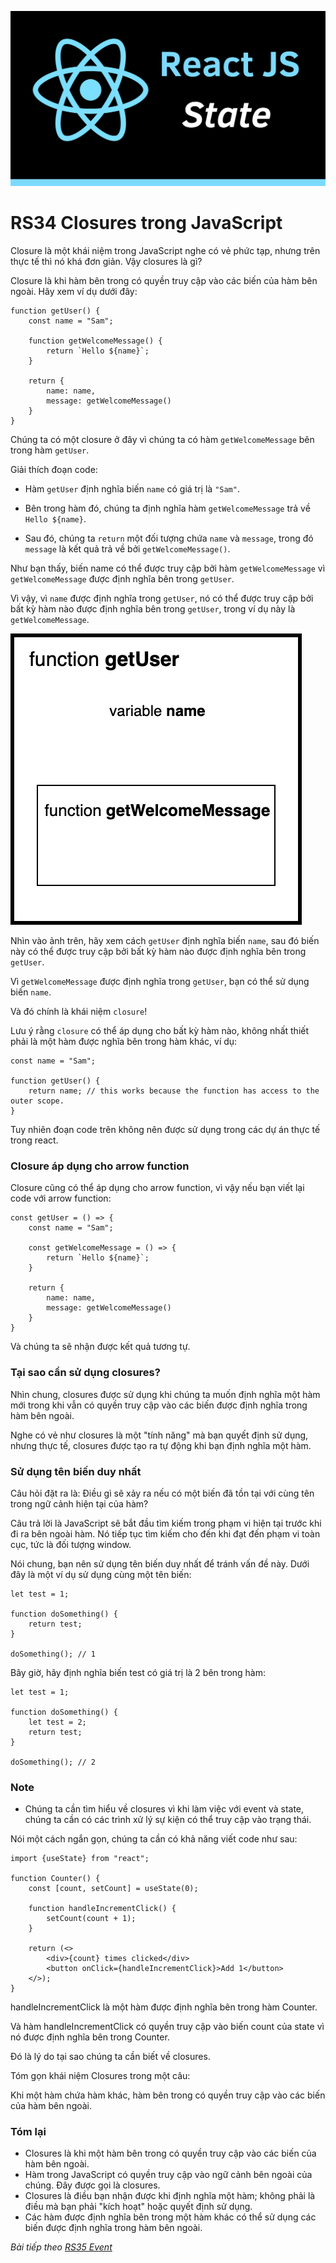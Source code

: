 ![Create-HTML-1](images/state.png) 

# RS34 Closures trong JavaScript

Closure là một khái niệm trong JavaScript nghe có vẻ phức tạp, nhưng trên thực tế thì nó khá đơn giản. Vậy closures là gì?

Closure là khi hàm bên trong có quyền truy cập vào các biến của hàm bên ngoài. Hãy xem ví dụ dưới đây:

```
function getUser() {
    const name = "Sam";

    function getWelcomeMessage() {
        return `Hello ${name}`;
    }

    return {
        name: name,
        message: getWelcomeMessage()
    }
}
```

Chúng ta có một closure ở đây vì chúng ta có hàm `getWelcomeMessage` bên trong hàm `getUser`.

Giải thích đoạn code:

- Hàm `getUser` định nghĩa biến `name` có giá trị là `"Sam"`.

- Bên trong hàm đó, chúng ta định nghĩa hàm `getWelcomeMessage` trả về `Hello ${name}`.

- Sau đó, chúng ta `return` một đối tượng chứa `name` và `message`, trong đó `message` là kết quả trả về bởi `getWelcomeMessage()`.

Như bạn thấy, biến name có thể được truy cập bởi hàm `getWelcomeMessage` vì `getWelcomeMessage` được định nghĩa bên trong `getUser`.

Vì vậy, vì `name` được định nghĩa trong `getUser`, nó có thể được truy cập bởi bất kỳ hàm nào được định nghĩa bên trong `getUser`, trong ví dụ này là `getWelcomeMessage`.

![Create-HTML-2](images/closures.png) 

Nhìn vào ảnh trên, hãy xem cách `getUser` định nghĩa biến `name`, sau đó biến này có thể được truy cập bởi bất kỳ hàm nào được định nghĩa bên trong `getUser`.

Vì `getWelcomeMessage` được định nghĩa trong `getUser`, bạn có thể sử dụng biến `name`.

Và đó chính là khái niệm `closure`!

Lưu ý rằng `closure` có thể áp dụng cho bất kỳ hàm nào, không nhất thiết phải là một hàm được nghĩa bên trong hàm khác, ví dụ:

```
const name = "Sam";

function getUser() {
    return name; // this works because the function has access to the outer scope.
}
```

Tuy nhiên đoạn code trên không nên được sử dụng trong các dự án thực tế trong react.

### Closure áp dụng cho arrow function

Closure cũng có thể áp dụng cho arrow function, vì vậy nếu bạn viết lại code với arrow function:

```
const getUser = () => {
    const name = "Sam";

    const getWelcomeMessage = () => {
        return `Hello ${name}`;
    }

    return {
        name: name,
        message: getWelcomeMessage()
    }
}
```

Và chúng ta sẽ nhận được kết quả tương tự.

### Tại sao cần sử dụng closures?

Nhìn chung, closures được sử dụng khi chúng ta muốn định nghĩa một hàm mới trong khi vẫn có quyền truy cập vào các biến được định nghĩa trong hàm bên ngoài.

Nghe có vẻ như closures là một "tính năng" mà bạn quyết định sử dụng, nhưng thực tế, closures được tạo ra tự động khi bạn định nghĩa một hàm.

### Sử dụng tên biến duy nhất

Câu hỏi đặt ra là: Điều gì sẽ xảy ra nếu có một biến đã tồn tại với cùng tên trong ngữ cảnh hiện tại của hàm?

Câu trả lời là JavaScript sẽ bắt đầu tìm kiếm trong phạm vi hiện tại trước khi đi ra bên ngoài hàm. Nó tiếp tục tìm kiếm cho đến khi đạt đến phạm vi toàn cục, tức là đối tượng window.

Nói chung, bạn nên sử dụng tên biến duy nhất để tránh vấn đề này. Dưới đây là một ví dụ sử dụng cùng một tên biến:

```
let test = 1;

function doSomething() {
    return test;
}

doSomething(); // 1
```

Bây giờ, hãy định nghĩa biến test có giá trị là 2 bên trong hàm:

```
let test = 1;

function doSomething() {
    let test = 2;
    return test;
}

doSomething(); // 2
```

### Note

- Chúng ta cần tìm hiểu về closures vì khi làm việc với event và state, chúng ta cần có các trình xử lý sự kiện có thể truy cập vào trạng thái.

Nói một cách ngắn gọn, chúng ta cần có khả năng viết code như sau:

```
import {useState} from "react";

function Counter() {
    const [count, setCount] = useState(0);

    function handleIncrementClick() {
        setCount(count + 1);
    }
    
    return (<>
        <div>{count} times clicked</div>
        <button onClick={handleIncrementClick}>Add 1</button>
    </>);
}
```

handleIncrementClick là một hàm được định nghĩa bên trong hàm Counter.

Và hàm handleIncrementClick có quyền truy cập vào biến count của state vì nó được định nghĩa bên trong Counter.

Đó là lý do tại sao chúng ta cần biết về closures.

Tóm gọn khái niệm Closures trong một câu:

Khi một hàm chứa hàm khác, hàm bên trong có quyền truy cập vào các biến của hàm bên ngoài.

### Tóm lại

- Closures là khi một hàm bên trong có quyền truy cập vào các biến của hàm bên ngoài.
- Hàm trong JavaScript có quyền truy cập vào ngữ cảnh bên ngoài của chúng. Đây được gọi là closures.
- Closures là điều bạn nhận được khi định nghĩa một hàm; không phải là điều mà bạn phải "kích hoạt" hoặc quyết định sử dụng.
- Các hàm được định nghĩa bên trong một hàm khác có thể sử dụng các biến được định nghĩa trong hàm bên ngoài.

*Bài tiếp theo [RS35 Event](/lesson/session/session_035_event.md)*